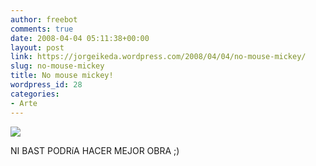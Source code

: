 ```yaml
---
author: freebot
comments: true
date: 2008-04-04 05:11:38+00:00
layout: post
link: https://jorgeikeda.wordpress.com/2008/04/04/no-mouse-mickey/
slug: no-mouse-mickey
title: No mouse mickey!
wordpress_id: 28
categories:
- Arte
---
```


![](http://www.eluniversal.com.mx/img/2008/04/Int/chamickNota.jpg)

NI BAST PODRíA HACER MEJOR OBRA ;)
